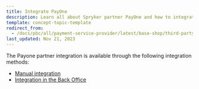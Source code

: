 ```yaml
---
title: Integrate PayOne
description: Learn all about Spryker partner PayOne and how to integrate PayOne in to your Spryker project.
template: concept-topic-template
redirect_from:
  - /docs/pbc/all/payment-service-provider/latest/base-shop/third-party-integrations/payone/payone.html
last_updated: Nov 21, 2023
---
```


The Payone partner integration is available through the following integration methods:

- [Manual integration](/docs/pbc/all/payment-service-provider/{{page.version}}/base-shop/third-party-integrations/payone/manual-integration/integrate-payone.html)
- [Integration in the Back Office](/docs/pbc/all/payment-service-provider/{{page.version}}/base-shop/third-party-integrations/payone/app-composition-platform-integration/payone-acp-app.html)
